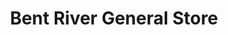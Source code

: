 ---
title: "Bent River General Store"
url: /bent-river/bent-river-general-store/
shop: Lebensmittel
---